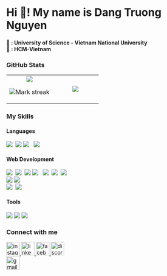 <h1 align="left">Hi 👋! My name is Dang Truong Nguyen</h1>

<h4 align="left">🏫 : University of Science - Vietnam National University<br>📍 : HCM-Vietnam</h4>

### **GitHub Stats**

<table><tbody><tr border="none"><td width="50%" align="center">
<img align="center" src="https://readme-stats-fork-mauve.vercel.app/api/?username=trngnneeee&theme=dark&show_icons=true&count_private=true">

<img alt="Mark streak" src="https://github-readme-streak-stats-five-roan.vercel.app?user=trngnneeee&theme=dark"></td><td width="50%" align="center">
<img align="center" src="https://readme-stats-fork-mauve.vercel.app/api/top-langs/?username=trngnneeee&theme=dark&hide_border=false&no-bg=true&no-frame=true&langs_count=6"></td></tr></tbody></table>

### **My Skills**

#### Languages
<img src="https://img.shields.io/badge/C++-%2300599C.svg?logo=c%2B%2B&logoColor=white"> 
<img src="https://img.shields.io/badge/JavaScript-F7DF1E?logo=javascript&logoColor=000">
<img src="https://img.shields.io/badge/TypeScript-3178C6?logo=typescript&logoColor=fff">  
<img src="https://img.shields.io/badge/Python-3776AB?logo=python&logoColor=fff">

#### Web Development
<img src="https://img.shields.io/badge/HTML-%23E34F26.svg?logo=html5&logoColor=white"> 
<img src="https://img.shields.io/badge/CSS-1572B6?logo=css3&logoColor=fff"> 
<img src="https://img.shields.io/badge/Pug-A86454?logo=pug&logoColor=white">
<img src="https://img.shields.io/badge/Sass-C69?logo=sass&logoColor=fff">  
<img src="https://img.shields.io/badge/React-61DAFB?logo=react&logoColor=white"> 
<img src="https://img.shields.io/badge/Next.js-black?logo=next.js&logoColor=white"> 
<img src="https://img.shields.io/badge/Tailwind%20CSS-%2338B2AC.svg?logo=tailwind-css&logoColor=white"> 
</br>
<img src="https://img.shields.io/badge/Node.js-6DA55F?logo=node.js&logoColor=white">
<img src="https://img.shields.io/badge/Express.js-000000?logo=express&logoColor=white">
</br>
<img src="https://img.shields.io/badge/Firebase-039BE5?logo=Firebase&logoColor=white"> 
<img src="https://img.shields.io/badge/MongoDB-%234ea94b.svg?logo=mongodb&logoColor=white">

#### Tools
<p align="left">
  <img src="https://img.shields.io/badge/Postman-FF6C37?logo=postman&logoColor=white">
  <img src="https://img.shields.io/badge/Git-F05032?logo=git&logoColor=white">
  <img src="https://img.shields.io/badge/SFML-8CC445?logo=sfml&logoColor=white">
</p>

### **Connect with me**
<div align="left">
  <a href="https://www.instagram.com/trngn.neee" target="_blank">
    <img src="https://img.shields.io/static/v1?message=Instagram&logo=instagram&label=&color=E4405F&logoColor=white&labelColor=&style=for-the-badge" height="35" alt="instagram logo"  />
  </a>
  <a href="https://www.linkedin.com/in/nguy%C3%AAn-tr%C6%B0%E1%BB%9Dng-8a075934b/" target="_blank">
    <img src="https://img.shields.io/static/v1?message=LinkedIn&logo=linkedin&label=&color=0077B5&logoColor=white&labelColor=&style=for-the-badge" height="35" alt="linkedin logo"  />
  </a>
  <a href="https://www.facebook.com/trngn.neee" target="_blank">
    <img src="https://img.shields.io/static/v1?message=Facebook&logo=facebook&label=&color=1877F2&logoColor=white&labelColor=&style=for-the-badge" height="35" alt="facebook logo"  />
  </a>
  <a href="https://discord.com/invite/2219" target="_blank">
    <img src="https://img.shields.io/static/v1?message=Discord&logo=discord&label=&color=7289DA&logoColor=white&labelColor=&style=for-the-badge" height="35" alt="discord logo"  />
  </a>
</div>

<img src="https://img.shields.io/static/v1?message=dtn06052005@gmail.com&logo=gmail&label=&color=D14836&logoColor=white&labelColor=&style=for-the-badge" height="35" alt="gmail logo"  />

